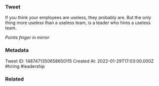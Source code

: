 ### Tweet
If you think your employees are useless, they probably are. But the only thing more useless than a useless team, is a leader who hires a useless team. 

*Points finger in mirror*

### Metadata
Tweet ID: 1487471350658650115
Created At: 2022-01-29T17:03:00.000Z
#hiring
#leadership

### Related

